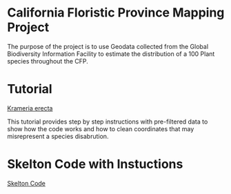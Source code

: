 # California Floristic Province Mapping Project

The purpose of the project is to use Geodata collected from the Global Biodiversity Information Facility to estimate the distribution of a 100 Plant species throughout the CFP.
  
  
 # Tutorial 
[Krameria erecta](https://github.com/BotanyCoder/CFP_Mapping/blob/main/Species%20Specific%20Code/Krameria%20erecta.md)

This tutorial provides step by step instructions with pre-filtered data to show how the code works and how to clean coordinates that may misrepresent a species disabrution. 

# Skelton Code with Instuctions
[Skelton Code](https://github.com/BotanyCoder/CFP_Mapping/blob/main/Skeleton_code.md)
 
 

  
